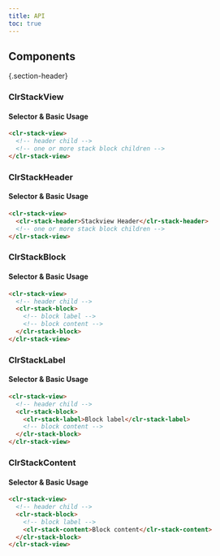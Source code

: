 ```yaml
---
title: API
toc: true
---
```


## Components

{.section-header}

### ClrStackView

#### Selector & Basic Usage

```html
<clr-stack-view>
  <!-- header child -->
  <!-- one or more stack block children -->
</clr-stack-view>
```

### ClrStackHeader

#### Selector & Basic Usage

```html
<clr-stack-view>
  <clr-stack-header>Stackview Header</clr-stack-header>
  <!-- one or more stack block children -->
</clr-stack-view>
```

### ClrStackBlock

#### Selector & Basic Usage

```html
<clr-stack-view>
  <!-- header child -->
  <clr-stack-block>
    <!-- block label -->
    <!-- block content -->
  </clr-stack-block>
</clr-stack-view>
```

### ClrStackLabel

#### Selector & Basic Usage

```html
<clr-stack-view>
  <!-- header child -->
  <clr-stack-block>
    <clr-stack-label>Block label</clr-stack-label>
    <!-- block content -->
  </clr-stack-block>
</clr-stack-view>
```

### ClrStackContent

#### Selector & Basic Usage

```html
<clr-stack-view>
  <!-- header child -->
  <clr-stack-block>
    <!-- block label -->
    <clr-stack-content>Block content</clr-stack-content>
  </clr-stack-block>
</clr-stack-view>
```
